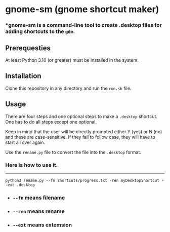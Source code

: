 # gnome-sm (gnome shortcut maker)

### *gnome-sm is a command-line tool to create .desktop files for adding shortcuts to the `gdm`.

## Prerequesties

 At least Python 3.10 (or greater) must be installed in the system.

## Installation

 Clone this repository in any directory and run the `run.sh` file.

## Usage
 There are four steps and one optional steps to make a `.desktop` shortcut. One has to do all steps except one optional. 

 Keep in mind that the user will be directly prompted either Y (yes) or N (no) and these are case-sensitive. If they fail to follow case, they will have to start all over again.

 Use the `rename.py` file to convert the file into the `.desktop` format.

### Here is how to use it.

---

```
python3 rename.py --fn shortcuts/progress.txt -ren myDesktopShortcut --ext .desktop
```
* ### `--fn` means filename
* ### `--ren` means rename
* ### `--ext` means extemsion
